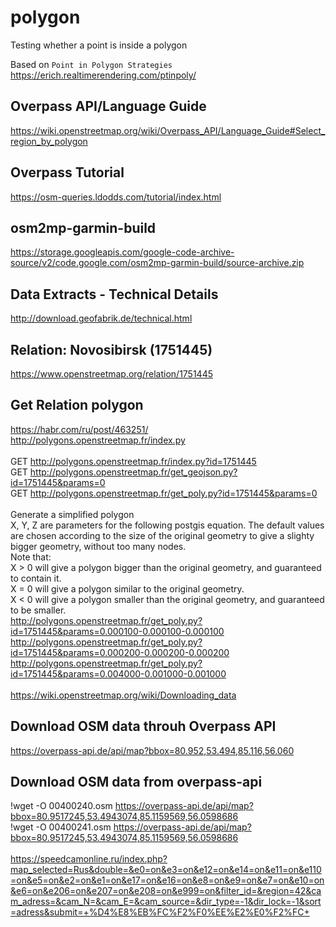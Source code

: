 # polygon
Testing whether a point is inside a polygon

Based on `Point in Polygon Strategies`
https://erich.realtimerendering.com/ptinpoly/

## Overpass API/Language Guide
https://wiki.openstreetmap.org/wiki/Overpass_API/Language_Guide#Select_region_by_polygon

## Overpass Tutorial
https://osm-queries.ldodds.com/tutorial/index.html


## osm2mp-garmin-build
https://storage.googleapis.com/google-code-archive-source/v2/code.google.com/osm2mp-garmin-build/source-archive.zip

## Data Extracts - Technical Details
http://download.geofabrik.de/technical.html


## Relation: Novosibirsk (1751445)
https://www.openstreetmap.org/relation/1751445

## Get Relation polygon
https://habr.com/ru/post/463251/<br>
http://polygons.openstreetmap.fr/index.py<br>
<br>
GET	http://polygons.openstreetmap.fr/index.py?id=1751445<br>
GET	http://polygons.openstreetmap.fr/get_geojson.py?id=1751445&params=0<br>
GET	http://polygons.openstreetmap.fr/get_poly.py?id=1751445&params=0<br>
<br>
Generate a simplified polygon<br>
X, Y, Z are parameters for the following postgis equation. The default values are chosen according to the size of the original geometry to give a slighty bigger geometry, without too many nodes.<br>
Note that:<br>
    X > 0 will give a polygon bigger than the original geometry, and guaranteed to contain it.<br>
    X = 0 will give a polygon similar to the original geometry.<br>
    X < 0 will give a polygon smaller than the original geometry, and guaranteed to be smaller.<br>
http://polygons.openstreetmap.fr/get_poly.py?id=1751445&params=0.000100-0.000100-0.000100<br>
http://polygons.openstreetmap.fr/get_poly.py?id=1751445&params=0.000200-0.000200-0.000200<br>
http://polygons.openstreetmap.fr/get_poly.py?id=1751445&params=0.004000-0.001000-0.001000<br>
<br>
https://wiki.openstreetmap.org/wiki/Downloading_data<br>

## Download OSM data throuh Overpass API
https://overpass-api.de/api/map?bbox=80.952,53.494,85.116,56.060

## Download OSM data from overpass-api
!wget -O 00400240.osm https://overpass-api.de/api/map?bbox=80.9517245,53.4943074,85.1159569,56.0598686<br>
!wget -O 00400241.osm https://overpass-api.de/api/map?bbox=80.9517245,53.4943074,85.1159569,56.0598686<br>
<br>
https://speedcamonline.ru/index.php?map_selected=Rus&double=&e0=on&e3=on&e12=on&e14=on&e11=on&e110=on&e5=on&e2=on&e1=on&e17=on&e16=on&e8=on&e9=on&e7=on&e10=on&e6=on&e206=on&e207=on&e208=on&e999=on&filter_id=&region=42&cam_adress=&cam_N=&cam_E=&cam_source=&dir_type=-1&dir_lock=-1&sort=adress&submit=+%D4%E8%EB%FC%F2%F0%EE%E2%E0%F2%FC+<br>

